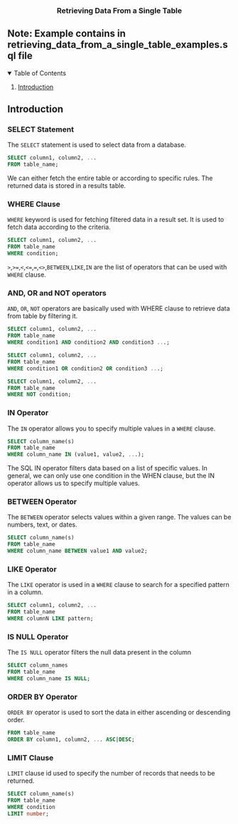 <div align="center">
  <h3 align="center">Retrieving Data From a Single Table</h3>
</div>

## Note: Example contains in retrieving_data_from_a_single_table_examples.sql file

<details open>
  <summary>Table of Contents</summary>
  <ol>
    <li>
      <a href="#introduction">Introduction</a>
    </li>
  </ol>
</details>

## Introduction

### SELECT Statement

The `SELECT` statement is used to select data from a database.

```sql
SELECT column1, column2, ...
FROM table_name;
```

We can either fetch the entire table or according to specific rules. The returned data is stored in a results table.

### WHERE Clause

`WHERE` keyword is used for fetching filtered data in a result set. It is used to fetch data according to the criteria.

```sql
SELECT column1, column2, ...
FROM table_name
WHERE condition;
```

`>`,`>=`,`<`,`<=`,`=`,`<>`,`BETWEEN`,`LIKE`,`IN` are the list of operators that can be used with `WHERE` clause.

### AND, OR and NOT operators

`AND`, `OR`, `NOT` operators are basically used with WHERE clause to retrieve data from table by filtering it.

```sql
SELECT column1, column2, ...
FROM table_name
WHERE condition1 AND condition2 AND condition3 ...;
```

```sql
SELECT column1, column2, ...
FROM table_name
WHERE condition1 OR condition2 OR condition3 ...;
```

```sql
SELECT column1, column2, ...
FROM table_name
WHERE NOT condition;
```

### IN Operator

The `IN` operator allows you to specify multiple values in a `WHERE` clause.

```sql
SELECT column_name(s)
FROM table_name
WHERE column_name IN (value1, value2, ...);
```

The SQL IN operator filters data based on a list of specific values. In general, we can only use one condition in the WHEN clause, but the IN operator allows us to specify multiple values.

### BETWEEN Operator

The `BETWEEN` operator selects values within a given range. The values can be numbers, text, or dates.

```sql
SELECT column_name(s)
FROM table_name
WHERE column_name BETWEEN value1 AND value2;
```
### LIKE Operator

The `LIKE` operator is used in a `WHERE` clause to search for a specified pattern in a column.

```sql
SELECT column1, column2, ...
FROM table_name
WHERE columnN LIKE pattern;
```

### IS NULL Operator

The `IS NULL` operator filters the null data present in the column  

```sql
SELECT column_names
FROM table_name
WHERE column_name IS NULL;
```

### ORDER BY Operator

`ORDER BY` operator is used to sort the data in either ascending or descending order.

```sql SELECT column1, column2, ...
FROM table_name
ORDER BY column1, column2, ... ASC|DESC;
```

### LIMIT Clause

`LIMIT` clause id used to specify the number of records that needs to be returned.

```sql
SELECT column_name(s)
FROM table_name
WHERE condition
LIMIT number;
```
